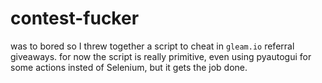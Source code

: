 # contest-fucker
 
was to bored so I threw together a script to cheat in `gleam.io` referral giveaways.
for now the script is really primitive, even using pyautogui for some actions insted of Selenium, but it gets the job done.
